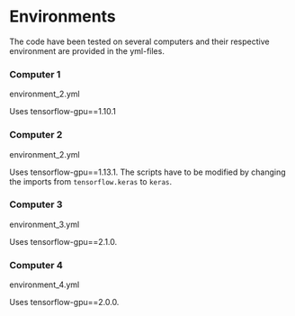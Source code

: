 # Environments

The code have been tested on several computers and their respective environment are provided in the yml-files.

### Computer 1

environment_2.yml

Uses tensorflow-gpu==1.10.1

### Computer 2

environment_2.yml

Uses tensorflow-gpu==1.13.1. The scripts have to be modified by changing the imports from `tensorflow.keras` to `keras`.

### Computer 3

environment_3.yml

Uses tensorflow-gpu==2.1.0.

### Computer 4

environment_4.yml

Uses tensorflow-gpu==2.0.0.

